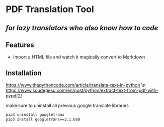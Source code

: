 # PDF Translation Tool
## _for lazy translators who also know how to code_

## Features

- Import a HTML file and watch it magically convert to Markdown

## Installation
https://www.thepythoncode.com/article/translate-text-in-python \n
https://www.soudegesu.com/en/post/python/extract-text-from-pdf-with-pypdf2/

make sure to uninstall all previous google translate libraries 

```sh
pip3 uninstall googletrans
pip3 install googletrans==3.1.0a0
```

